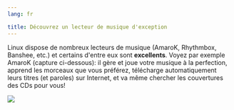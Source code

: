 ```yaml
---
lang: fr

title: Découvrez un lecteur de musique d'exception
---
```


Linux dispose de nombreux lecteurs de musique (AmaroK, Rhythmbox, 
Banshee, etc.) et certains d'entre eux sont <b>excellents</b>. Voyez par 
exemple AmaroK (capture ci-dessous): il gère et joue votre musique à la 
perfection, apprend les morceaux que vous préférez, télécharge 
automatiquement leurs titres (et paroles) sur Internet, et va même 
chercher les couvertures des CDs pour vous!

<img src="Images/amarok.png" />




